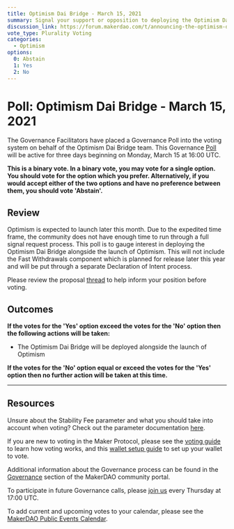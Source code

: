```yaml
---
title: Optimism Dai Bridge - March 15, 2021
summary: Signal your support or opposition to deploying the Optimism Dai Bridge.
discussion_link: https://forum.makerdao.com/t/announcing-the-optimism-dai-bridge-with-fast-withdrawals/6938
vote_type: Plurality Voting
categories:
  - Optimism
options:
  0: Abstain
  1: Yes
  2: No
---
```


# Poll: Optimism Dai Bridge - March 15, 2021

The Governance Facilitators have placed a Governance Poll into the voting system on behalf of the Optimism Dai Bridge team. This Governance [Poll](https://community-development.makerdao.com/en/learn/governance/on-chain-gov) will be active for three days beginning on Monday, March 15 at 16:00 UTC.

**This is a binary vote. In a binary vote, you may vote for a single option. You should vote for the option which you prefer. Alternatively, if you would accept either of the two options and have no preference between them, you should vote 'Abstain'.**

## Review

Optimism is expected to launch later this month. Due to the expedited time frame, the community does not have enough time to run through a full signal request process. This poll is to gauge interest in deploying the Optimism Dai Bridge alongside the launch of Optimism. This will not include the Fast Withdrawals component which is planned for release later this year and will be put through a separate Declaration of Intent process.

Please review the proposal [thread](https://forum.makerdao.com/t/announcing-the-optimism-dai-bridge-with-fast-withdrawals/6938) to help inform your position before voting.

## Outcomes

**If the votes for the 'Yes' option exceed the votes for the 'No' option then the following actions will be taken:**

- The Optimism Dai Bridge will be deployed alongside the launch of Optimism

**If the votes for the 'No' option equal or exceed the votes for the 'Yes' option then no further action will be taken at this time.**

---

## Resources

Unsure about the Stability Fee parameter and what you should take into account when voting? Check out the parameter documentation [here](https://community-development.makerdao.com/en/learn/governance/param-stability-fee).

If you are new to voting in the Maker Protocol, please see the [voting guide](https://community-development.makerdao.com/en/learn/governance/how-voting-works/) to learn how voting works, and this [wallet setup guide](https://community-development.makerdao.com/en/learn/governance/voting-setup/) to set up your wallet to vote.

Additional information about the Governance process can be found in the [Governance](https://community-development.makerdao.com/en/learn/governance) section of the MakerDAO community portal.

To participate in future Governance calls, please [join us](https://github.com/makerdao/community/tree/master/governance/governance-and-risk-meetings) every Thursday at 17:00 UTC.

To add current and upcoming votes to your calendar, please see the [MakerDAO Public Events Calendar](https://calendar.google.com/calendar/embed?src=makerdao.com_3efhm2ghipksegl009ktniomdk%40group.calendar.google.com&ctz=UTC&mode=week&showCalendars=0&showPrint=0).
